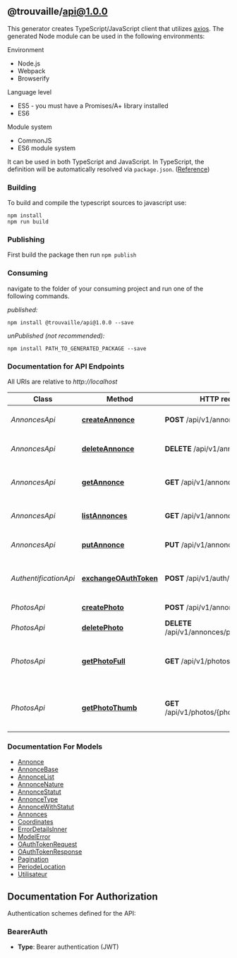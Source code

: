 ## @trouvaille/api@1.0.0

This generator creates TypeScript/JavaScript client that utilizes [axios](https://github.com/axios/axios). The generated Node module can be used in the following environments:

Environment

- Node.js
- Webpack
- Browserify

Language level

- ES5 - you must have a Promises/A+ library installed
- ES6

Module system

- CommonJS
- ES6 module system

It can be used in both TypeScript and JavaScript. In TypeScript, the definition will be automatically resolved via `package.json`. ([Reference](https://www.typescriptlang.org/docs/handbook/declaration-files/consumption.html))

### Building

To build and compile the typescript sources to javascript use:

```
npm install
npm run build
```

### Publishing

First build the package then run `npm publish`

### Consuming

navigate to the folder of your consuming project and run one of the following commands.

_published:_

```
npm install @trouvaille/api@1.0.0 --save
```

_unPublished (not recommended):_

```
npm install PATH_TO_GENERATED_PACKAGE --save
```

### Documentation for API Endpoints

All URIs are relative to _http://localhost_

| Class                 | Method                                                                   | HTTP request                                 | Description                                            |
| --------------------- | ------------------------------------------------------------------------ | -------------------------------------------- | ------------------------------------------------------ |
| _AnnoncesApi_         | [**createAnnonce**](docs/AnnoncesApi.md#createannonce)                   | **POST** /api/v1/annonces                    | Créer une nouvelle annonce                             |
| _AnnoncesApi_         | [**deleteAnnonce**](docs/AnnoncesApi.md#deleteannonce)                   | **DELETE** /api/v1/annonces/{id}             | Supprimer une annonce                                  |
| _AnnoncesApi_         | [**getAnnonce**](docs/AnnoncesApi.md#getannonce)                         | **GET** /api/v1/annonces/{id}                | Récupérer une annonce par son ID                       |
| _AnnoncesApi_         | [**listAnnonces**](docs/AnnoncesApi.md#listannonces)                     | **GET** /api/v1/annonces                     | Récupérer toutes les annonces                          |
| _AnnoncesApi_         | [**putAnnonce**](docs/AnnoncesApi.md#putannonce)                         | **PUT** /api/v1/annonces/{id}                | Mettre à jour une annonce                              |
| _AuthentificationApi_ | [**exchangeOAuthToken**](docs/AuthentificationApi.md#exchangeoauthtoken) | **POST** /api/v1/auth/token                  | Échanger le code OAuth pour un token                   |
| _PhotosApi_           | [**createPhoto**](docs/PhotosApi.md#createphoto)                         | **POST** /api/v1/annonces/photos             | Ajouter une photo                                      |
| _PhotosApi_           | [**deletePhoto**](docs/PhotosApi.md#deletephoto)                         | **DELETE** /api/v1/annonces/photos/{photoId} | Supprimer une photo                                    |
| _PhotosApi_           | [**getPhotoFull**](docs/PhotosApi.md#getphotofull)                       | **GET** /api/v1/photos/{photoId}/full        | Récupérer le contenu d\&#39;une photo en taille réelle |
| _PhotosApi_           | [**getPhotoThumb**](docs/PhotosApi.md#getphotothumb)                     | **GET** /api/v1/photos/{photoId}/thumb       | Récupérer le contenu d\&#39;une photo en miniature     |

### Documentation For Models

- [Annonce](docs/Annonce.md)
- [AnnonceBase](docs/AnnonceBase.md)
- [AnnonceList](docs/AnnonceList.md)
- [AnnonceNature](docs/AnnonceNature.md)
- [AnnonceStatut](docs/AnnonceStatut.md)
- [AnnonceType](docs/AnnonceType.md)
- [AnnonceWithStatut](docs/AnnonceWithStatut.md)
- [Annonces](docs/Annonces.md)
- [Coordinates](docs/Coordinates.md)
- [ErrorDetailsInner](docs/ErrorDetailsInner.md)
- [ModelError](docs/ModelError.md)
- [OAuthTokenRequest](docs/OAuthTokenRequest.md)
- [OAuthTokenResponse](docs/OAuthTokenResponse.md)
- [Pagination](docs/Pagination.md)
- [PeriodeLocation](docs/PeriodeLocation.md)
- [Utilisateur](docs/Utilisateur.md)

<a id="documentation-for-authorization"></a>

## Documentation For Authorization

Authentication schemes defined for the API:
<a id="BearerAuth"></a>

### BearerAuth

- **Type**: Bearer authentication (JWT)
